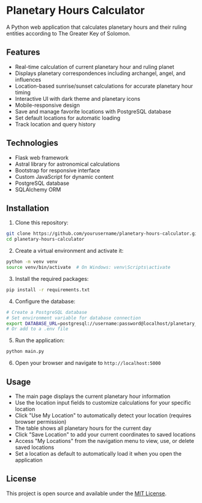 # Planetary Hours Calculator

A Python web application that calculates planetary hours and their ruling entities according to The Greater Key of Solomon.

## Features

- Real-time calculation of current planetary hour and ruling planet
- Displays planetary correspondences including archangel, angel, and influences
- Location-based sunrise/sunset calculations for accurate planetary hour timing
- Interactive UI with dark theme and planetary icons
- Mobile-responsive design
- Save and manage favorite locations with PostgreSQL database
- Set default locations for automatic loading
- Track location and query history

## Technologies

- Flask web framework
- Astral library for astronomical calculations
- Bootstrap for responsive interface
- Custom JavaScript for dynamic content
- PostgreSQL database
- SQLAlchemy ORM

## Installation

1. Clone this repository:
```bash
git clone https://github.com/yourusername/planetary-hours-calculator.git
cd planetary-hours-calculator
```

2. Create a virtual environment and activate it:
```bash
python -m venv venv
source venv/bin/activate  # On Windows: venv\Scripts\activate
```

3. Install the required packages:
```bash
pip install -r requirements.txt
```

4. Configure the database:
```bash
# Create a PostgreSQL database
# Set environment variable for database connection
export DATABASE_URL=postgresql://username:password@localhost/planetary_hours
# Or add to a .env file
```

5. Run the application:
```bash
python main.py
```

6. Open your browser and navigate to `http://localhost:5000`

## Usage

- The main page displays the current planetary hour information
- Use the location input fields to customize calculations for your specific location
- Click "Use My Location" to automatically detect your location (requires browser permission)
- The table shows all planetary hours for the current day
- Click "Save Location" to add your current coordinates to saved locations
- Access "My Locations" from the navigation menu to view, use, or delete saved locations
- Set a location as default to automatically load it when you open the application

## License

This project is open source and available under the [MIT License](LICENSE).